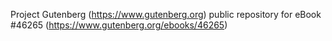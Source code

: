 Project Gutenberg (https://www.gutenberg.org) public repository for eBook #46265 (https://www.gutenberg.org/ebooks/46265)
